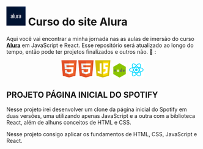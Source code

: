 # <img src="./img/alura-logo.png" target="_blank" alt="logo dio" width="50" /> Curso do site Alura

Aqui você vai encontrar a minha jornada nas as aulas de imersão do curso **<a href="https://www.alura.com.br/">Alura</a>** em JavaScript e React.
Esse repositório será atualizado ao longo do tempo, então pode ter projetos finalizados e outros não. :grimacing: :

<div align="center">
 <img 
    src="./img/html-logo.png"
    alt="logo javascript" width="40"
  />
   <img 
    src="./img/html-logo.png"
    alt="logo javascript" width="40"
  />
  <img 
    src="./img/js-logo.png"
    alt="logo javascript" width="40"
  />
   <img 
    src="./img/node-logo.png"
    alt="logo javascript" width="40"
  />
   <img 
    src="./img/react-logo.png"
    alt="logo javascript" width="40"
  />
</div>

## PROJETO PÁGINA INICIAL DO SPOTIFY

Nesse projeto irei desenvolver um clone da página inicial do Spotify em duas versões, uma utilizando apenas JavaScript e a outra com a biblioteca React, além de alhuns conceitos de HTML e CSS. 

Nesse projeto consigo aplicar os fundamentos de HTML, CSS, JavaScript e React.
